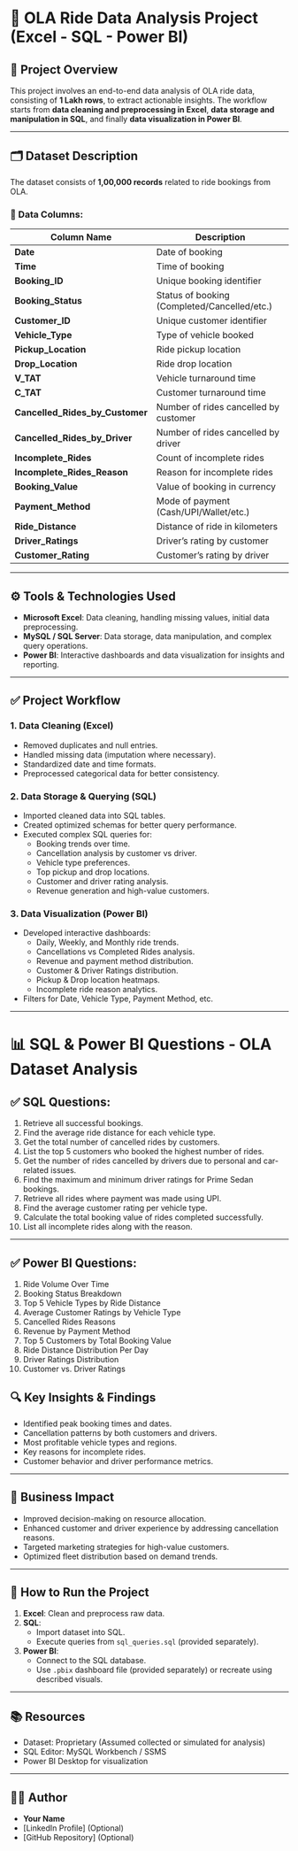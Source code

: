 # 🚕 OLA Ride Data Analysis Project (Excel - SQL - Power BI)

## 📌 Project Overview
This project involves an end-to-end data analysis of OLA ride data, consisting of **1 Lakh rows**, to extract actionable insights. The workflow starts from **data cleaning and preprocessing in Excel**, **data storage and manipulation in SQL**, and finally **data visualization in Power BI**.

---

## 🗂️ Dataset Description
The dataset consists of **1,00,000 records** related to ride bookings from OLA.

### 🔸 Data Columns:
| Column Name                  | Description                                   |
|------------------------------|-----------------------------------------------|
| **Date**                     | Date of booking                              |
| **Time**                     | Time of booking                              |
| **Booking_ID**               | Unique booking identifier                    |
| **Booking_Status**           | Status of booking (Completed/Cancelled/etc.) |
| **Customer_ID**              | Unique customer identifier                   |
| **Vehicle_Type**             | Type of vehicle booked                       |
| **Pickup_Location**          | Ride pickup location                         |
| **Drop_Location**            | Ride drop location                           |
| **V_TAT**                    | Vehicle turnaround time                      |
| **C_TAT**                    | Customer turnaround time                     |
| **Cancelled_Rides_by_Customer** | Number of rides cancelled by customer    |
| **Cancelled_Rides_by_Driver**   | Number of rides cancelled by driver      |
| **Incomplete_Rides**         | Count of incomplete rides                    |
| **Incomplete_Rides_Reason**  | Reason for incomplete rides                  |
| **Booking_Value**            | Value of booking in currency                 |
| **Payment_Method**           | Mode of payment (Cash/UPI/Wallet/etc.)       |
| **Ride_Distance**            | Distance of ride in kilometers               |
| **Driver_Ratings**           | Driver’s rating by customer                  |
| **Customer_Rating**          | Customer’s rating by driver                  |

---

## ⚙️ Tools & Technologies Used
- **Microsoft Excel**: Data cleaning, handling missing values, initial data preprocessing.
- **MySQL / SQL Server**: Data storage, data manipulation, and complex query operations.
- **Power BI**: Interactive dashboards and data visualization for insights and reporting.

---

## ✅ Project Workflow

### 1. Data Cleaning (Excel)
- Removed duplicates and null entries.
- Handled missing data (imputation where necessary).
- Standardized date and time formats.
- Preprocessed categorical data for better consistency.

### 2. Data Storage & Querying (SQL)
- Imported cleaned data into SQL tables.
- Created optimized schemas for better query performance.
- Executed complex SQL queries for:
  - Booking trends over time.
  - Cancellation analysis by customer vs driver.
  - Vehicle type preferences.
  - Top pickup and drop locations.
  - Customer and driver rating analysis.
  - Revenue generation and high-value customers.

### 3. Data Visualization (Power BI)
- Developed interactive dashboards:
  - Daily, Weekly, and Monthly ride trends.
  - Cancellations vs Completed Rides analysis.
  - Revenue and payment method distribution.
  - Customer & Driver Ratings distribution.
  - Pickup & Drop location heatmaps.
  - Incomplete ride reason analytics.
- Filters for Date, Vehicle Type, Payment Method, etc.
  
---

# 📊 SQL & Power BI Questions - OLA Dataset Analysis

## ✅ SQL Questions:
1. Retrieve all successful bookings.
2. Find the average ride distance for each vehicle type.
3. Get the total number of cancelled rides by customers.
4. List the top 5 customers who booked the highest number of rides.
5. Get the number of rides cancelled by drivers due to personal and car-related issues.
6. Find the maximum and minimum driver ratings for Prime Sedan bookings.
7. Retrieve all rides where payment was made using UPI.
8. Find the average customer rating per vehicle type.
9. Calculate the total booking value of rides completed successfully.
10. List all incomplete rides along with the reason.

---

## ✅ Power BI Questions:
1. Ride Volume Over Time
2. Booking Status Breakdown
3. Top 5 Vehicle Types by Ride Distance
4. Average Customer Ratings by Vehicle Type
5. Cancelled Rides Reasons
6. Revenue by Payment Method
7. Top 5 Customers by Total Booking Value
8. Ride Distance Distribution Per Day
9. Driver Ratings Distribution
10. Customer vs. Driver Ratings


## 🔍 Key Insights & Findings
- Identified peak booking times and dates.
- Cancellation patterns by both customers and drivers.
- Most profitable vehicle types and regions.
- Key reasons for incomplete rides.
- Customer behavior and driver performance metrics.

---

## 🎯 Business Impact
- Improved decision-making on resource allocation.
- Enhanced customer and driver experience by addressing cancellation reasons.
- Targeted marketing strategies for high-value customers.
- Optimized fleet distribution based on demand trends.

---

## 🚀 How to Run the Project
1. **Excel**: Clean and preprocess raw data.
2. **SQL**:
   - Import dataset into SQL.
   - Execute queries from `sql_queries.sql` (provided separately).
3. **Power BI**:
   - Connect to the SQL database.
   - Use `.pbix` dashboard file (provided separately) or recreate using described visuals.

---

## 📚 Resources
- Dataset: Proprietary (Assumed collected or simulated for analysis)
- SQL Editor: MySQL Workbench / SSMS
- Power BI Desktop for visualization

---

## 👨‍💻 Author
- **Your Name**
- [LinkedIn Profile] (Optional)
- [GitHub Repository] (Optional)

